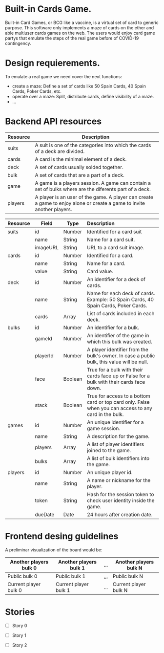 # Built-in Cards Game.
Built-in Card Games, or BCG like a vaccine, is a virtual set of card to generic purpose. This software only implements a maze of cards on the ether and able multiuser cards games on the web. The users would enjoy card game partys that emulate the steps of the real game before of COVID-19 contingency.

# Design requierements.
To emulate a real game we need cover the next functions:
* create a maze: Define a set of cards like 50 Spain Cards, 40 Spain Cards, Poker Cards, etc.
* operate over a maze: Split, distribute cards, define visibility of a maze.
* ...

# Backend API resources

|Resource|Description
|--------|-----------
|suits   | A suit is one of the categories into which the cards of a deck are divided.
|cards   | A card is the minimal element of a deck.
|deck    | A set of cards usually solded together.
|bulk    | A set of cards that are a part of a deck.
|game    | A game is a players session. A game can contain a set of bulks where are the diferents part of a deck.
|players | A player is an user of the game. A player can create a game to enjoy alone or create a game to invite another players.

|Resource|Field|Type|Description
|--------|-----|----|:-----------
| suits | id | Number | Identified for a card suit
|  | name | String | Name for a card suit.
|  | imageURL | String | URL to a card suit image.
| cards | id | Number | Identified for a card.
|  | name | String | Name for a card.
|  | value | String | Card value.
| deck | id | Number | An identifier for a deck of cards.
| | name | String | Name for each deck of cards. Example: 50 Spain Cards, 40 Spain Cards, Poker Cards.
| | cards | Array | List of cards included in each deck.
| bulks | id | Number | An identifier for a bulk.
| | gameId | Number | An identifier of the game in which this bulk was created.
| | playerId | Number | A player identifier from the bulk's owner. In case a public bulk, this value will be null.
| | face | Boolean | True for a bulk with their cards face up or False for a bulk with their cards face down.
| | stack | Boolean | True for access to a bottom card or top card only. False when you can access to any card in the bulk.
| games | id | Number | An unique identifier for a game session.
| | name | String | A description for the game.
| | players | Array | A list of player identifiers joined to the game.
| | bulks | Array | A list of bulk identifiers into the game.
| players | id | Number | An unique player id.
| | name | String | A name or nickname for the player.
| | token | String | Hash for the session token to check user identity inside the game.
| | dueDate | Date | 24 hours after creation date.

# Frontend desing guidelines

A preliminar visualization of the board would be:

| Another players bulk 0 | Another players bulk 1 | ... | Another players bulk N |
|------------------------|------------------------| ----|------------------------|
| Public bulk 0 | Public bulk 1 | ,,, | Public bulk N |
| Current player bulk 0 | Current player bulk 1 | ... | Current player bulk N |

# Stories

- [ ] Story 0 
- [ ] Story 1
- [ ] Story 2

